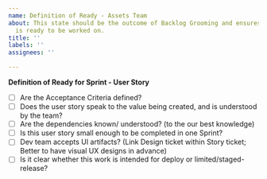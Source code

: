 ```yaml
---
name: Definition of Ready - Assets Team
about: This state should be the outcome of Backlog Grooming and ensures the ticket
  is ready to be worked on.
title: ''
labels: ''
assignees: ''

---
```


**Definition of Ready for Sprint - User Story**
  
- [ ] Are the Acceptance Criteria defined?
- [ ] Does the user story speak to the value being created, and is understood by the team?
- [ ] Are the dependencies known/ understood? (to the our best knowledge)
- [ ] Is this user story small enough to be completed in one Sprint?
- [ ] Dev team accepts UI artifacts? (Link Design ticket within Story ticket; Better to have visual UX designs in advance)
- [ ] Is it clear whether this work is intended for deploy or limited/staged-release?
